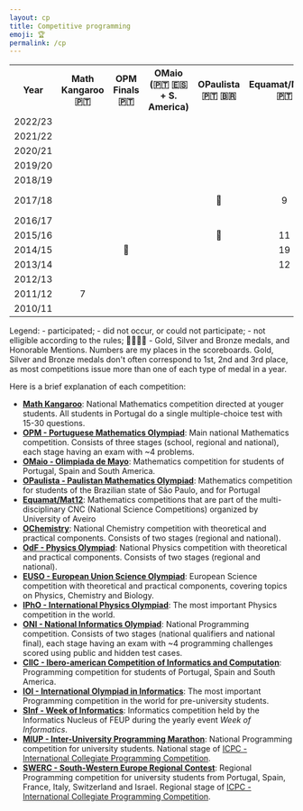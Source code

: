 ```yaml
---
layout: cp
title: Competitive programming
emoji: 🏆
permalink: /cp
---
```


<table class="cp-scoreboard">
    <tr>
        <th>Year</th>
        <th style="text-align:center" class="rotate">Math Kangaroo 🇵🇹</th>
        <th style="text-align:center" class="rotate">OPM Finals 🇵🇹</th>
        <th style="text-align:center" class="rotate">OMaio (🇵🇹 🇪🇸 + S. America)</th>
        <th style="text-align:center" class="rotate">OPaulista 🇵🇹 🇧🇷</th>
        <th style="text-align:center" class="rotate">Equamat/Mat12 🇵🇹</th>
        <th style="text-align:center" class="rotate">OChemistry (North 🇵🇹)</th>
        <th style="text-align:center" class="rotate">OdF North 🇵🇹</th>
        <th style="text-align:center" class="rotate">OdF 🇵🇹</th>
        <th style="text-align:center" class="rotate">EUSO 🇪🇺</th>
        <th style="text-align:center" class="rotate">IPhO 🌎</th>
        <th style="text-align:center" class="rotate">ONI Qualif. 🇵🇹</th>
        <th style="text-align:center" class="rotate">ONI 🇵🇹</th>
        <th style="text-align:center" class="rotate">CIIC (🇵🇹 🇪🇸 + S. America)</th>
        <th style="text-align:center" class="rotate">IOI 🌎</th>
        <th style="text-align:center" class="rotate">SInf (FEUP 🇵🇹)</th>
        <th style="text-align:center" class="rotate">MIUP 🇵🇹</th>
        <th style="text-align:center" class="rotate">SWERC 🇪🇺</th>
    </tr>
    <tr>
        <td>2022/23</td>
        <td style="text-align:center" class="notallowed"></td>
        <td style="text-align:center" class="notallowed"></td>
        <td style="text-align:center" class="notallowed"></td>
        <td style="text-align:center" class="notallowed"></td>
        <td style="text-align:center" class="notallowed"></td>
        <td style="text-align:center" class="notallowed"></td>
        <td style="text-align:center" class="notallowed"></td>
        <td style="text-align:center" class="notallowed"></td>
        <td style="text-align:center" class="notallowed"></td>
        <td style="text-align:center" class="notallowed"></td>
        <td style="text-align:center" class="notallowed"></td>
        <td style="text-align:center" class="notallowed"></td>
        <td style="text-align:center" class="notallowed"></td>
        <td style="text-align:center" class="notallowed"></td>
        <td style="text-align:center" class="participated">1</td>
        <td style="text-align:center" class="participated">2 🥈</td>
        <td style="text-align:center" class="participated">62</td>
    </tr>
    <tr>
        <td>2021/22</td>
        <td style="text-align:center" class="notallowed"></td>
        <td style="text-align:center" class="notallowed"></td>
        <td style="text-align:center" class="notallowed"></td>
        <td style="text-align:center" class="notallowed"></td>
        <td style="text-align:center" class="notallowed"></td>
        <td style="text-align:center" class="notallowed"></td>
        <td style="text-align:center" class="notallowed"></td>
        <td style="text-align:center" class="notallowed"></td>
        <td style="text-align:center" class="notallowed"></td>
        <td style="text-align:center" class="notallowed"></td>
        <td style="text-align:center" class="notallowed"></td>
        <td style="text-align:center" class="notallowed"></td>
        <td style="text-align:center" class="notallowed"></td>
        <td style="text-align:center" class="notallowed"></td>
        <td style="text-align:center" class="participated">1</td>
        <td style="text-align:center" class="participated">4 🥉</td>
        <td style="text-align:center" class="participated">26</td>
    </tr>
    <tr>
        <td>2020/21</td>
        <td style="text-align:center" class="notallowed"></td>
        <td style="text-align:center" class="notallowed"></td>
        <td style="text-align:center" class="notallowed"></td>
        <td style="text-align:center" class="notallowed"></td>
        <td style="text-align:center" class="notallowed"></td>
        <td style="text-align:center" class="notallowed"></td>
        <td style="text-align:center" class="notallowed"></td>
        <td style="text-align:center" class="notallowed"></td>
        <td style="text-align:center" class="notallowed"></td>
        <td style="text-align:center" class="notallowed"></td>
        <td style="text-align:center" class="notallowed"></td>
        <td style="text-align:center" class="notallowed"></td>
        <td style="text-align:center" class="notallowed"></td>
        <td style="text-align:center" class="notallowed"></td>
        <td style="text-align:center" class="participated">2</td>
        <td style="text-align:center" class="didntoccur"></td>
        <td style="text-align:center" class="participated">63</td>
    </tr>
    <tr>
        <td>2019/20</td>
        <td style="text-align:center" class="notallowed"></td>
        <td style="text-align:center" class="notallowed"></td>
        <td style="text-align:center" class="notallowed"></td>
        <td style="text-align:center" class="notallowed"></td>
        <td style="text-align:center" class="notallowed"></td>
        <td style="text-align:center" class="notallowed"></td>
        <td style="text-align:center" class="notallowed"></td>
        <td style="text-align:center" class="notallowed"></td>
        <td style="text-align:center" class="notallowed"></td>
        <td style="text-align:center" class="notallowed"></td>
        <td style="text-align:center" class="notallowed"></td>
        <td style="text-align:center" class="notallowed"></td>
        <td style="text-align:center" class="notallowed"></td>
        <td style="text-align:center" class="notallowed"></td>
        <td style="text-align:center" class="participated">1</td>
        <td style="text-align:center" class="participated">6</td>
        <td style="text-align:center" class="participated">40</td>
    </tr>
    <tr>
        <td>2018/19</td>
        <td style="text-align:center" class="notallowed"></td>
        <td style="text-align:center" class="notallowed"></td>
        <td style="text-align:center" class="notallowed"></td>
        <td style="text-align:center" class="notallowed"></td>
        <td style="text-align:center" class="notallowed"></td>
        <td style="text-align:center" class="notallowed"></td>
        <td style="text-align:center" class="notallowed"></td>
        <td style="text-align:center" class="notallowed"></td>
        <td style="text-align:center" class="notallowed"></td>
        <td style="text-align:center" class="notallowed"></td>
        <td style="text-align:center" class="notallowed"></td>
        <td style="text-align:center" class="notallowed"></td>
        <td style="text-align:center" class="notallowed"></td>
        <td style="text-align:center" class="notallowed"></td>
        <td style="text-align:center" class="participated">1</td>
        <td style="text-align:center" class="participated">4 🥉</td>
        <td style="text-align:center" class="participated">33</td>
    </tr>
    <tr>
        <td>2017/18</td>
        <td style="text-align:center" class="didntoccur"></td>
        <td style="text-align:center" class="participated"></td>
        <td style="text-align:center" class="notallowed"></td>
        <td style="text-align:center" class="participated">🥈</td>
        <td style="text-align:center" class="participated">9</td>
        <td style="text-align:center" class="notallowed"></td>
        <td style="text-align:center" class="notallowed"></td>
        <td style="text-align:center" class="notallowed"></td>
        <td style="text-align:center" class="notallowed"></td>
        <td style="text-align:center" class="participated">226 📜</td>
        <td style="text-align:center" class="participated">3</td>
        <td style="text-align:center" class="participated">7</td>
        <td style="text-align:center" class="participated">🥈</td>
        <td style="text-align:center" class="participated">266</td>
        <td style="text-align:center" class="notallowed"></td>
        <td style="text-align:center" class="notallowed"></td>
        <td style="text-align:center" class="notallowed"></td>
    </tr>
    <tr>
        <td>2016/17</td>
        <td style="text-align:center" class="didntoccur"></td>
        <td style="text-align:center"></td>
        <td style="text-align:center" class="notallowed"></td>
        <td style="text-align:center" class="participated"></td>
        <td style="text-align:center" class="didntoccur"></td>
        <td style="text-align:center" class="participated">🥉</td>
        <td style="text-align:center" class="participated">1 🥇</td>
        <td style="text-align:center" class="participated"></td>
        <td style="text-align:center" class="participated">6 🥈</td>
        <td style="text-align:center" class="notallowed"></td>
        <td style="text-align:center"></td>
        <td style="text-align:center"></td>
        <td style="text-align:center" class="notallowed"></td>
        <td style="text-align:center" class="notallowed"></td>
        <td style="text-align:center" class="notallowed"></td>
        <td style="text-align:center" class="notallowed"></td>
        <td style="text-align:center" class="notallowed"></td>
    </tr>
    <tr>
        <td>2015/16</td>
        <td style="text-align:center" class="didntoccur"></td>
        <td style="text-align:center"></td>
        <td style="text-align:center" class="notallowed"></td>
        <td style="text-align:center" class="participated">🥉</td>
        <td style="text-align:center" class="participated">11</td>
        <td style="text-align:center"></td>
        <td style="text-align:center"></td>
        <td style="text-align:center"></td>
        <td style="text-align:center" class="notallowed"></td>
        <td style="text-align:center" class="notallowed"></td>
        <td style="text-align:center"></td>
        <td style="text-align:center"></td>
        <td style="text-align:center" class="notallowed"></td>
        <td style="text-align:center" class="notallowed"></td>
        <td style="text-align:center" class="notallowed"></td>
        <td style="text-align:center" class="notallowed"></td>
        <td style="text-align:center" class="notallowed"></td>
    </tr>
    <tr>
        <td>2014/15</td>
        <td style="text-align:center" class="didntoccur"></td>
        <td style="text-align:center" class="participated">🥉</td>
        <td style="text-align:center" class="participated"></td>
        <td style="text-align:center"></td>
        <td style="text-align:center" class="participated">19</td>
        <td style="text-align:center" class="participated"></td>
        <td style="text-align:center" class="participated">3 🥉</td>
        <td style="text-align:center" class="participated">1 🥇</td>
        <td style="text-align:center" class="notallowed"></td>
        <td style="text-align:center" class="notallowed"></td>
        <td style="text-align:center"></td>
        <td style="text-align:center"></td>
        <td style="text-align:center" class="notallowed"></td>
        <td style="text-align:center" class="notallowed"></td>
        <td style="text-align:center" class="notallowed"></td>
        <td style="text-align:center" class="notallowed"></td>
        <td style="text-align:center" class="notallowed"></td>
    </tr>
    <tr>
        <td>2013/14</td>
        <td style="text-align:center" class="didntoccur"></td>
        <td style="text-align:center"></td>
        <td style="text-align:center" class="participated"></td>
        <td style="text-align:center" class="participated"></td>
        <td style="text-align:center" class="participated">12</td>
        <td style="text-align:center"></td>
        <td style="text-align:center"></td>
        <td style="text-align:center"></td>
        <td style="text-align:center" class="notallowed"></td>
        <td style="text-align:center" class="notallowed"></td>
        <td style="text-align:center"></td>
        <td style="text-align:center"></td>
        <td style="text-align:center" class="notallowed"></td>
        <td style="text-align:center" class="notallowed"></td>
        <td style="text-align:center" class="notallowed"></td>
        <td style="text-align:center" class="notallowed"></td>
        <td style="text-align:center" class="notallowed"></td>
    </tr>
    <tr>
        <td>2012/13</td>
        <td style="text-align:center" class="participated"></td>
        <td style="text-align:center" class="participated"></td>
        <td style="text-align:center" class="participated"></td>
        <td style="text-align:center" class="notallowed"></td>
        <td style="text-align:center"></td>
        <td style="text-align:center" class="notallowed"></td>
        <td style="text-align:center"></td>
        <td style="text-align:center"></td>
        <td style="text-align:center" class="notallowed"></td>
        <td style="text-align:center" class="notallowed"></td>
        <td style="text-align:center"></td>
        <td style="text-align:center"></td>
        <td style="text-align:center" class="notallowed"></td>
        <td style="text-align:center" class="notallowed"></td>
        <td style="text-align:center" class="notallowed"></td>
        <td style="text-align:center" class="notallowed"></td>
        <td style="text-align:center" class="notallowed"></td>
    </tr>
    <tr>
        <td>2011/12</td>
        <td style="text-align:center" class="participated">7</td>
        <td style="text-align:center"></td>
        <td style="text-align:center" class="notallowed"></td>
        <td style="text-align:center" class="notallowed"></td>
        <td style="text-align:center" class="notallowed"></td>
        <td style="text-align:center" class="notallowed"></td>
        <td style="text-align:center"></td>
        <td style="text-align:center"></td>
        <td style="text-align:center" class="notallowed"></td>
        <td style="text-align:center" class="notallowed"></td>
        <td style="text-align:center"></td>
        <td style="text-align:center"></td>
        <td style="text-align:center" class="notallowed"></td>
        <td style="text-align:center" class="notallowed"></td>
        <td style="text-align:center" class="notallowed"></td>
        <td style="text-align:center" class="notallowed"></td>
        <td style="text-align:center" class="notallowed"></td>
    </tr>
    <tr>
        <td>2010/11</td>
        <td style="text-align:center" class="participated"></td>
        <td style="text-align:center" class="notallowed"></td>
        <td style="text-align:center" class="notallowed"></td>
        <td style="text-align:center" class="notallowed"></td>
        <td style="text-align:center" class="notallowed"></td>
        <td style="text-align:center" class="notallowed"></td>
        <td style="text-align:center"></td>
        <td style="text-align:center"></td>
        <td style="text-align:center" class="notallowed"></td>
        <td style="text-align:center" class="notallowed"></td>
        <td style="text-align:center"></td>
        <td style="text-align:center"></td>
        <td style="text-align:center" class="notallowed"></td>
        <td style="text-align:center" class="notallowed"></td>
        <td style="text-align:center" class="notallowed"></td>
        <td style="text-align:center" class="notallowed"></td>
        <td style="text-align:center" class="notallowed"></td>
    </tr>
</table>

<div class="legend">
Legend: <span class="square participated"></span> - participated; <span class="square didntoccur"></span> - did not occur, or could not participate; <span class="square notallowed"></span> - not elligible according to the rules; 🥇🥈🥉📜 - Gold, Silver and Bronze medals, and Honorable Mentions.
Numbers are my places in the scoreboards.
Gold, Silver and Bronze medals don't often correspond to 1st, 2nd and 3rd place, as most competitions issue more than one of each type of medal in a year.
</div>

Here is a brief explanation of each competition:
- **[Math Kangaroo](https://en.wikipedia.org/wiki/Mathematical_Kangaroo)**: National Mathematics competition directed at youger students. All students in Portugal do a single multiple-choice test with 15-30 questions.
- **[OPM - Portuguese Mathematics Olympiad](https://olimpiadas.spm.pt/)**: Main national Mathematics competition. Consists of three stages (school, regional and national), each stage having an exam with ~4 problems.
- **[OMaio - Olimpiada de Mayo](https://pt.wikipedia.org/wiki/Olimp%C3%ADada_de_Mayo)**: Mathematics competition for students of Portugal, Spain and South America.
- **[OPaulista - Paulistan Mathematics Olympiad](http://www.opm.mat.br/)**: Mathematics competition for students of the Brazilian state of São Paulo, and for Portugal
- **[Equamat/Mat12](https://pmate.ua.pt/cnc/)**: Mathematics competitions that are part of the multi-disciplinary CNC (National Science Competitions) organized by University of Aveiro
- **[OChemistry](https://www.olimpiadas.spq.pt/)**: National Chemistry competition with theoretical and practical components. Consists of two stages (regional and national).
- **[OdF - Physics Olympiad](https://olimpiadas.spf.pt/)**: National Physics competition with theoretical and practical components. Consists of two stages (regional and national).
- **[EUSO - European Union Science Olympiad](https://euso2017.dk/)**: European Science competition with theoretical and practical components, covering topics on Physics, Chemistry and Biology.
- **[IPhO - International Physics Olympiad](https://ipho2018.pt/)**: The most important Physics competition in the world.
- **[ONI - National Informatics Olympiad](https://oni.dcc.fc.up.pt/)**: National Programming competition. Consists of two stages (national qualifiers and national final), each stage having an exam with ~4 programming challenges scored using public and hidden test cases.
- **[CIIC - Ibero-american Competition of Informatics and Computation](https://oni.dcc.fc.up.pt/2018/)**: Programming competition for students of Portugal, Spain and South America.
- **[IOI - International Olympiad in Informatics](https://ioinformatics.org/)**: The most important Programming competition in the world for pre-university students.
- **[SInf - Week of Informatics](https://www.sinf.pt/)**: Informatics competition held by the Informatics Nucleus of FEUP during the yearly event *Week of Informatics*.
- **[MIUP - Inter-University Programming Marathon](https://dei.uc.pt/miup/)**: National Programming competition for university students. National stage of [ICPC - International Collegiate Programming Competition](https://icpc.global/).
- **[SWERC - South-Western Europe Regional Contest](https://swerc.eu)**: Regional Programming competition for university students from Portugal, Spain, France, Italy, Switzerland and Israel. Regional stage of [ICPC - International Collegiate Programming Competition](https://icpc.global/).

